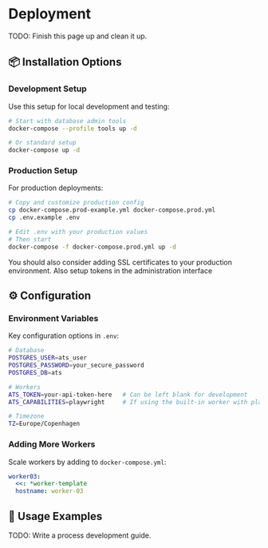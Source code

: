 # Deployment

TODO: Finish this page up and clean it up.

## 📦 Installation Options

### Development Setup

Use this setup for local development and testing:

```bash
# Start with database admin tools
docker-compose --profile tools up -d

# Or standard setup
docker-compose up -d
```

### Production Setup

For production deployments:

```bash
# Copy and customize production config
cp docker-compose.prod-example.yml docker-compose.prod.yml
cp .env.example .env

# Edit .env with your production values
# Then start
docker-compose -f docker-compose.prod.yml up -d
```

You should also consider adding SSL certificates to your production environment. Also setup tokens in the administration interface 

## ⚙️ Configuration

### Environment Variables

Key configuration options in `.env`:

```bash
# Database
POSTGRES_USER=ats_user
POSTGRES_PASSWORD=your_secure_password
POSTGRES_DB=ats

# Workers  
ATS_TOKEN=your-api-token-here   # Can be left blank for development
ATS_CAPABILITIES=playwright     # If using the built-in worker with playwright 

# Timezone
TZ=Europe/Copenhagen
```

### Adding More Workers

Scale workers by adding to `docker-compose.yml`:

```yaml
worker03:
  <<: *worker-template
  hostname: worker-03
```

## 📝 Usage Examples

TODO: Write a process development guide.
